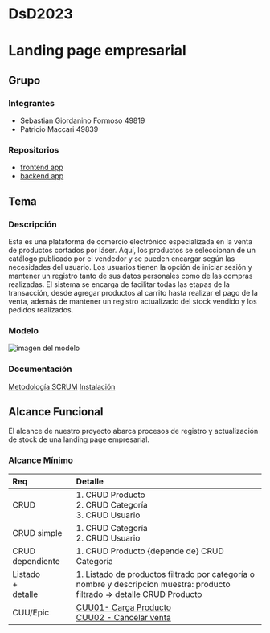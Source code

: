 # DsD2023
# Landing page empresarial

## Grupo
### Integrantes
* Sebastian Giordanino Formoso                 	49819
* Patricio Maccari                             	49839

### Repositorios
* [frontend app](https://github.com/PA7OOK/GPR-project.git)
* [backend app](https://github.com/PA7OOK/GPR-project-back.git)


## Tema
### Descripción
Esta es una plataforma de comercio electrónico especializada en la venta de productos cortados por láser. Aquí, los productos se seleccionan de un catálogo publicado por el vendedor y se pueden encargar según las necesidades del usuario. Los usuarios tienen la opción de iniciar sesión y mantener un registro tanto de sus datos personales como de las compras realizadas. El sistema se encarga de facilitar todas las etapas de la transacción, desde agregar productos al carrito hasta realizar el pago de la venta, además de mantener un registro actualizado del stock vendido y los pedidos realizados.


### Modelo
![imagen del modelo](https://github.com/sebasgiorda/DsD2023/assets/84205560/3af77ab4-e160-4f42-8077-dabad192a8d7)

### Documentación
[Metodología SCRUM](https://docs.google.com/document/d/1OEfmpBfHGT6yGiP8NScH9f3JHJPexk_zPa1qIa6-pPg/edit?usp=sharing)
[Instalación](https://docs.google.com/document/d/1hqIAWIqBW7tiLpcaR3ARG91hbAgluvpK8ABS8aG0WiE/edit?usp=sharing)


## Alcance Funcional 
El alcance de nuestro proyecto abarca procesos de registro y actualización de stock de una landing page empresarial.
### Alcance Mínimo

|Req|Detalle|
|:-|:-|
|CRUD |1. CRUD Producto<br>2. CRUD Categoría<br>3. CRUD Usuario|
|CRUD simple|1. CRUD Categoría<br> 2. CRUD Usuario|
|CRUD dependiente|1. CRUD Producto {depende de} CRUD  Categoría|
|Listado<br>+<br>detalle| 1. Listado de productos filtrado por categoría o nombre y descripcion muestra: producto filtrado => detalle CRUD Producto<br>|
|CUU/Epic|[CUU01- Carga Producto](https://github.com/sebasgiorda/CUU1/blob/a38ab6e2a2a60549cfc512270e09a3cd38eda8f5/README.md)<br>[CUU02 - Cancelar venta](https://github.com/sebasgiorda/CUU2/blob/e34a5e36e860e7def805fb3e8f5f56ebcb012363/README.md)|
